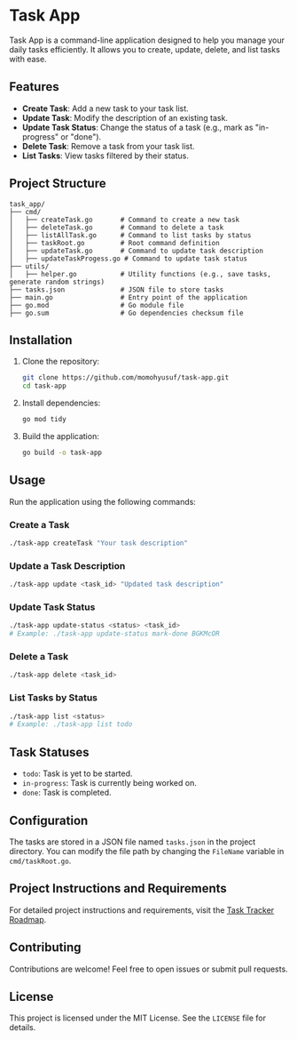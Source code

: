 # Task App

Task App is a command-line application designed to help you manage your daily tasks efficiently. It allows you to create, update, delete, and list tasks with ease.

## Features

- **Create Task**: Add a new task to your task list.
- **Update Task**: Modify the description of an existing task.
- **Update Task Status**: Change the status of a task (e.g., mark as "in-progress" or "done").
- **Delete Task**: Remove a task from your task list.
- **List Tasks**: View tasks filtered by their status.

## Project Structure

```
task_app/
├── cmd/
│   ├── createTask.go       # Command to create a new task
│   ├── deleteTask.go       # Command to delete a task
│   ├── listAllTask.go      # Command to list tasks by status
│   ├── taskRoot.go         # Root command definition
│   ├── updateTask.go       # Command to update task description
│   ├── updateTaskProgess.go # Command to update task status
├── utils/
│   ├── helper.go           # Utility functions (e.g., save tasks, generate random strings)
├── tasks.json              # JSON file to store tasks
├── main.go                 # Entry point of the application
├── go.mod                  # Go module file
├── go.sum                  # Go dependencies checksum file
```

## Installation

1. Clone the repository:

   ```bash
   git clone https://github.com/momohyusuf/task-app.git
   cd task-app
   ```

2. Install dependencies:

   ```bash
   go mod tidy
   ```

3. Build the application:
   ```bash
   go build -o task-app
   ```

## Usage

Run the application using the following commands:

### Create a Task

```bash
./task-app createTask "Your task description"
```

### Update a Task Description

```bash
./task-app update <task_id> "Updated task description"
```

### Update Task Status

```bash
./task-app update-status <status> <task_id>
# Example: ./task-app update-status mark-done BGKMcOR
```

### Delete a Task

```bash
./task-app delete <task_id>
```

### List Tasks by Status

```bash
./task-app list <status>
# Example: ./task-app list todo
```

## Task Statuses

- `todo`: Task is yet to be started.
- `in-progress`: Task is currently being worked on.
- `done`: Task is completed.

## Configuration

The tasks are stored in a JSON file named `tasks.json` in the project directory. You can modify the file path by changing the `FileName` variable in `cmd/taskRoot.go`.

## Project Instructions and Requirements

For detailed project instructions and requirements, visit the [Task Tracker Roadmap](https://roadmap.sh/projects/task-tracker).

## Contributing

Contributions are welcome! Feel free to open issues or submit pull requests.

## License

This project is licensed under the MIT License. See the `LICENSE` file for details.
